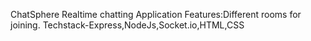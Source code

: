 ChatSphere
Realtime chatting Application 
Features:Different rooms for joining.
Techstack-Express,NodeJs,Socket.io,HTML,CSS
